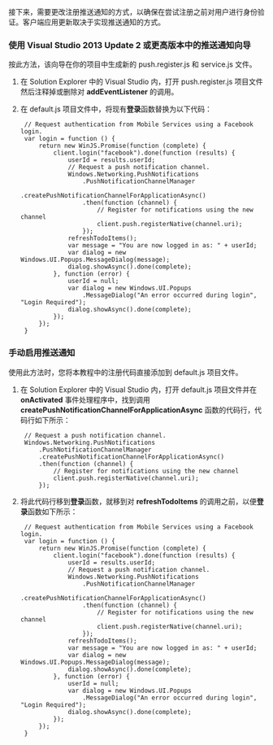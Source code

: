 ﻿
接下来，需要更改注册推送通知的方式，以确保在尝试注册之前对用户进行身份验证。客户端应用更新取决于实现推送通知的方式。

### 使用 Visual Studio 2013 Update 2 或更高版本中的推送通知向导

按此方法，该向导在你的项目中生成新的 push.register.js 和 service.js 文件。

1. 在 Solution Explorer 中的 Visual Studio 内，打开 push.register.js 项目文件然后注释掉或删除对 **addEventListener** 的调用。 

2. 在 default.js 项目文件中，将现有**登录**函数替换为以下代码：
 
		// Request authentication from Mobile Services using a Facebook login.
		var login = function () {
		    return new WinJS.Promise(function (complete) {
		        client.login("facebook").done(function (results) {
		            userId = results.userId;
		            // Request a push notification channel.
		            Windows.Networking.PushNotifications
		                .PushNotificationChannelManager
		                .createPushNotificationChannelForApplicationAsync()
		                .then(function (channel) {
		                    // Register for notifications using the new channel
		                    client.push.registerNative(channel.uri);
		                });
		            refreshTodoItems();
		            var message = "You are now logged in as: " + userId;
		            var dialog = new Windows.UI.Popups.MessageDialog(message);
		            dialog.showAsync().done(complete);
		        }, function (error) {
		            userId = null;
		            var dialog = new Windows.UI.Popups
		                .MessageDialog("An error occurred during login", "Login Required");
		            dialog.showAsync().done(complete);
		        });
		    });
		}  

### 手动启用推送通知		

使用此方法时，您将本教程中的注册代码直接添加到 default.js 项目文件。

1. 在 Solution Explorer 中的 Visual Studio 内，打开 default.js 项目文件并在 **onActivated** 事件处理程序中，找到调用 **createPushNotificationChannelForApplicationAsync** 函数的代码行，代码行如下所示：

		// Request a push notification channel.
		Windows.Networking.PushNotifications
		    .PushNotificationChannelManager
		    .createPushNotificationChannelForApplicationAsync()
		    .then(function (channel) {
		        // Register for notifications using the new channel
		        client.push.registerNative(channel.uri);
		    }); 
 
2. 将此代码行移到**登录**函数，就移到对 **refreshTodoItems** 的调用之前，以便**登录**函数如下所示：
 
		// Request authentication from Mobile Services using a Facebook login.
		var login = function () {
		    return new WinJS.Promise(function (complete) {
		        client.login("facebook").done(function (results) {
		            userId = results.userId;
		            // Request a push notification channel.
		            Windows.Networking.PushNotifications
		                .PushNotificationChannelManager
		                .createPushNotificationChannelForApplicationAsync()
		                .then(function (channel) {
		                    // Register for notifications using the new channel
		                    client.push.registerNative(channel.uri);
		                });
		            refreshTodoItems();
		            var message = "You are now logged in as: " + userId;
		            var dialog = new Windows.UI.Popups.MessageDialog(message);
		            dialog.showAsync().done(complete);
		        }, function (error) {
		            userId = null;
		            var dialog = new Windows.UI.Popups
		                .MessageDialog("An error occurred during login", "Login Required");
		            dialog.showAsync().done(complete);
		        });
		    });
		}  

<!---HONumber=74-->
